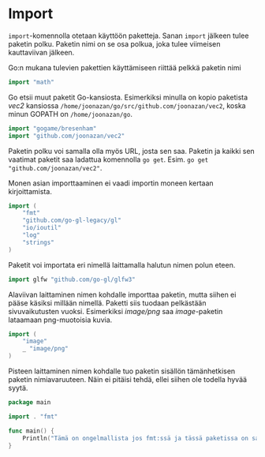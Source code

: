 # Import

`import`-komennolla otetaan käyttöön paketteja. Sanan `import` jälkeen tulee paketin polku. Paketin nimi on se osa polkua, joka tulee viimeisen kauttaviivan jälkeen.

Go:n mukana tulevien pakettien käyttämiseen riittää pelkkä paketin nimi
```Go
import "math"
```
Go etsii muut paketit Go-kansiosta. Esimerkiksi minulla on kopio paketista _vec2_ kansiossa `/home/joonazan/go/src/github.com/joonazan/vec2`, koska minun GOPATH on `/home/joonazan/go`.
```Go
import "gogame/bresenham"
import "github.com/joonazan/vec2"
```
Paketin polku voi samalla olla myös URL, josta sen saa. Paketin ja kaikki sen vaatimat paketit saa ladattua komennolla `go get`. Esim. `go get "github.com/joonazan/vec2"`.

Monen asian importtaaminen ei vaadi importin moneen kertaan kirjoittamista.
```Go
import (
	"fmt"
	"github.com/go-gl-legacy/gl"
	"io/ioutil"
	"log"
	"strings"
)
```
Paketit voi importata eri nimellä laittamalla halutun nimen polun eteen.
```Go
import glfw "github.com/go-gl/glfw3"
```
Alaviivan laittaminen nimen kohdalle importtaa paketin, mutta siihen ei pääse käsiksi millään nimellä. Paketti siis tuodaan pelkästään sivuvaikutusten vuoksi. Esimerkiksi _image/png_ saa _image_-paketin lataamaan png-muotoisia kuvia.
```Go
import (
	"image"
	_ "image/png"
)
```
Pisteen laittaminen nimen kohdalle tuo paketin sisällön tämänhetkisen paketin nimiavaruuteen. Näin ei pitäisi tehdä, ellei siihen ole todella hyvää syytä.
```Go
package main

import . "fmt"

func main() {
	Println("Tämä on ongelmallista jos fmt:ssä ja tässä paketissa on samannimisiä asioita.")
}
```
